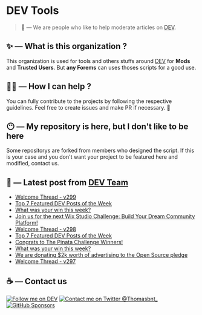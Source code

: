 # DEV Tools

> 🔧 — We are people who like to help moderate articles on [DEV](https://dev.to).

## ✨ — What is this organization ?

This organization is used for tools and others stuffs around [DEV](https://dev.to) for **Mods** and **Trusted Users**. But __any Forems__ can uses thoses scripts for a good use.


## 💪🏼 — How I can help ?

You can fully contribute to the projects by following the respective guidelines. Feel free to create issues and make PR if necessary. 🎉

## 😶 — My repository is here, but I don't like to be here

Some repositorys are forked from members who designed the script. If this is your case and you don't want your project to be featured here and modified, contact us.

## 📝 — Latest post from [DEV Team](https://dev.to/devteam)

<!-- BLOG-POST-LIST:START -->
- [Welcome Thread - v299](https://dev.to/devteam/welcome-thread-v299-2770)
- [Top 7 Featured DEV Posts of the Week](https://dev.to/devteam/top-7-featured-dev-posts-of-the-week-6fk)
- [What was your win this week?](https://dev.to/devteam/what-was-your-win-this-week-53kn)
- [Join us for the next Wix Studio Challenge: Build Your Dream Community Platform!](https://dev.to/devteam/join-us-for-the-next-wix-studio-challenge-build-your-dream-community-platform-5aoc)
- [Welcome Thread - v298](https://dev.to/devteam/welcome-thread-v298-3le2)
- [Top 7 Featured DEV Posts of the Week](https://dev.to/devteam/top-7-featured-dev-posts-of-the-week-2mf)
- [Congrats to The Pinata Challenge Winners!](https://dev.to/devteam/congrats-to-the-pinata-challenge-winners-5d2e)
- [What was your win this week?](https://dev.to/devteam/what-was-your-win-this-week-4bm7)
- [We are donating $2k worth of advertising to the Open Source pledge](https://dev.to/devteam/we-are-donating-2k-worth-of-advertising-to-the-open-source-pledge-4p75)
- [Welcome Thread - v297](https://dev.to/devteam/welcome-thread-v297-22mc)
<!-- BLOG-POST-LIST:END -->


## ☕ — Contact us

[![Follow me on DEV](https://img.shields.io/badge/dev.to-%2308090A.svg?&style=for-the-badge&logo=dev.to&logoColor=white&alt=devto)](https://dev.to/thomasbnt)
[![Contact me on Twitter @Thomasbnt_](https://img.shields.io/badge/Contact%20me%20on%20Twitter-%231DA1F2.svg?&style=for-the-badge&logo=twitter&logoColor=white&alt=twitter)](https://twitter.com/messages/1142357270-1142357270?text=Hello,%20I%20contact%20you%20from%20devtotools%20&recipient_id=1142357270) [![GitHub Sponsors](https://img.shields.io/badge/Sponsor%20me-%23EA54AE.svg?&style=for-the-badge&logo=github-sponsors&logoColor=white)](https://github.com/sponsors/thomasbnt)



